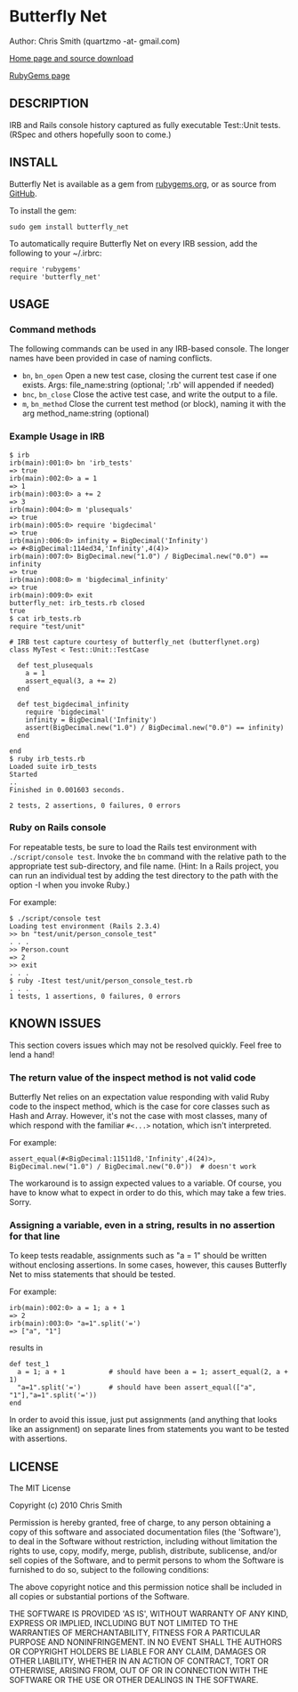 Butterfly Net
=============


Author: Chris Smith (quartzmo -at- gmail.com)

[Home page and source download](http://github.com/quartzmo/butterfly_net)

[RubyGems page](http://rubygems.org/gems/butterfly_net)


## DESCRIPTION

IRB and Rails console history captured as fully executable Test::Unit tests. (RSpec and others hopefully soon to come.)


## INSTALL

Butterfly Net is available as a gem from [rubygems.org](http://rubygems.org/gems/butterfly_net), or as source from
[GitHub](http://github.com/quartzmo/butterfly_net).

To install the gem:

    sudo gem install butterfly_net

To automatically require Butterfly Net on every IRB session, add the following to your ~/.irbrc:

    require 'rubygems'
    require 'butterfly_net'


## USAGE

### Command methods

The following commands can be used in any IRB-based console. The longer names have been provided in case of naming conflicts.

* `bn`, `bn_open`       Open a new test case, closing the current test case if one exists. Args: file_name:string (optional; '.rb' will appended if needed)
* `bnc`, `bn_close`     Close the active test case, and write the output to a file.
* `m`, `bn_method`      Close the current test method (or block), naming it with the arg method_name:string (optional)

### Example Usage in IRB

    $ irb
    irb(main):001:0> bn 'irb_tests'
    => true
    irb(main):002:0> a = 1
    => 1
    irb(main):003:0> a += 2
    => 3
    irb(main):004:0> m 'plusequals'
    => true
    irb(main):005:0> require 'bigdecimal'
    => true
    irb(main):006:0> infinity = BigDecimal('Infinity')
    => #<BigDecimal:114ed34,'Infinity',4(4)>
    irb(main):007:0> BigDecimal.new("1.0") / BigDecimal.new("0.0") == infinity
    => true
    irb(main):008:0> m 'bigdecimal_infinity'
    => true
    irb(main):009:0> exit
    butterfly_net: irb_tests.rb closed
    true
    $ cat irb_tests.rb
    require "test/unit"

    # IRB test capture courtesy of butterfly_net (butterflynet.org)
    class MyTest < Test::Unit::TestCase

      def test_plusequals
        a = 1
        assert_equal(3, a += 2)
      end

      def test_bigdecimal_infinity
        require 'bigdecimal'
        infinity = BigDecimal('Infinity')
        assert(BigDecimal.new("1.0") / BigDecimal.new("0.0") == infinity)
      end

    end
    $ ruby irb_tests.rb
    Loaded suite irb_tests
    Started
    ..
    Finished in 0.001603 seconds.

    2 tests, 2 assertions, 0 failures, 0 errors


### Ruby on Rails console

For repeatable tests, be sure to load the Rails test environment with `./script/console test`. Invoke the `bn` command
with the relative path to the appropriate test sub-directory, and file name. (Hint: In a Rails project, you can run an 
individual test by adding the test directory to the path with the option -I when you invoke Ruby.)

For example:

    $ ./script/console test
    Loading test environment (Rails 2.3.4)
    >> bn "test/unit/person_console_test"
    . . .
    >> Person.count
    => 2
    >> exit
    . . .
    $ ruby -Itest test/unit/person_console_test.rb
    . . .
    1 tests, 1 assertions, 0 failures, 0 errors


## KNOWN ISSUES

This section covers issues which may not be resolved quickly. Feel free to lend a hand!

### The return value of the inspect method is not valid code

Butterfly Net relies on an expectation value responding with valid Ruby code to the inspect method, which is the case for core
classes such as Hash and Array. However, it's not the case with most classes, many of which respond with the familiar
`#<...>` notation, which isn't interpreted.

For example:

    assert_equal(#<BigDecimal:11511d8,'Infinity',4(24)>, BigDecimal.new("1.0") / BigDecimal.new("0.0"))  # doesn't work

The workaround is to assign expected values to a variable. Of course, you have to know what to expect in order to do this, 
which may take a few tries. Sorry.


### Assigning a variable, even in a string, results in no assertion for that line 

To keep tests readable, assignments such as "a = 1" should be written without enclosing assertions.
In some cases, however, this causes Butterfly Net to miss statements that should be tested.

For example:

    irb(main):002:0> a = 1; a + 1
    => 2
    irb(main):003:0> "a=1".split('=')
    => ["a", "1"]

results in

    def test_1
      a = 1; a + 1           # should have been a = 1; assert_equal(2, a + 1)
      "a=1".split('=')       # should have been assert_equal(["a", "1"],"a=1".split('='))
    end

In order to avoid this issue, just put assignments (and anything that looks like an assignment) on separate lines 
from statements you want to be tested with assertions.


## LICENSE

The MIT License

Copyright (c) 2010 Chris Smith

Permission is hereby granted, free of charge, to any person obtaining
a copy of this software and associated documentation files (the
'Software'), to deal in the Software without restriction, including
without limitation the rights to use, copy, modify, merge, publish,
distribute, sublicense, and/or sell copies of the Software, and to
permit persons to whom the Software is furnished to do so, subject to
the following conditions:

The above copyright notice and this permission notice shall be
included in all copies or substantial portions of the Software.

THE SOFTWARE IS PROVIDED 'AS IS', WITHOUT WARRANTY OF ANY KIND,
EXPRESS OR IMPLIED, INCLUDING BUT NOT LIMITED TO THE WARRANTIES OF
MERCHANTABILITY, FITNESS FOR A PARTICULAR PURPOSE AND NONINFRINGEMENT.
IN NO EVENT SHALL THE AUTHORS OR COPYRIGHT HOLDERS BE LIABLE FOR ANY
CLAIM, DAMAGES OR OTHER LIABILITY, WHETHER IN AN ACTION OF CONTRACT,
TORT OR OTHERWISE, ARISING FROM, OUT OF OR IN CONNECTION WITH THE
SOFTWARE OR THE USE OR OTHER DEALINGS IN THE SOFTWARE.
